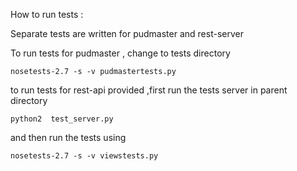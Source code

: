 How to run tests :

Separate tests are written for pudmaster and rest-server 

To run tests for pudmaster , change to tests directory 
```
nosetests-2.7 -s -v pudmastertests.py
```

to run tests for rest-api provided ,first run the tests server in parent directory
```
python2  test_server.py
```

and then run the tests using
```
nosetests-2.7 -s -v viewstests.py
```
